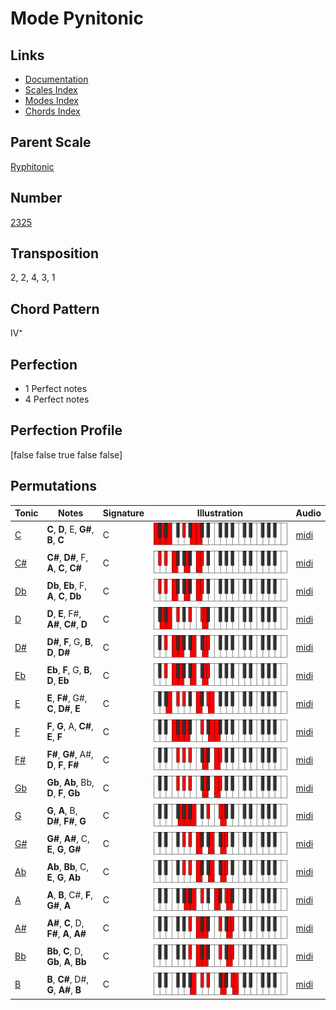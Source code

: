 # Mode Pynitonic

## Links

- [Documentation](README.md)
- [Scales Index](Scales.md)
- [Modes Index](Modes.md)
- [Chords Index](Chords.md)

## Parent Scale

[Ryphitonic](ScaleRyphitonic.md)

## Number

[2325](https://ianring.com/musictheory/scales/2325)

## Transposition

2, 2, 4, 3, 1

## Chord Pattern

IV⁺

## Perfection

- 1 Perfect notes
- 4 Perfect notes

## Perfection Profile

[false false true false false]

## Permutations

| Tonic | Notes | Signature | Illustration | Audio |
|-------|-------|-----------|--------------|-------|
| [C](ModeCNaturalPynitonic.md) | **C**, **D**, E, **G#**, **B**, **C** | C | ![CNaturalPynitonic](ModeCNaturalPynitonic.png) | [midi](https://github.com/edipermadi/music/blob/main/docs/ModeCNaturalPynitonic.mid?raw=true) |
| [C#](ModeCSharpPynitonic.md) | **C#**, **D#**, F, **A**, **C**, **C#** | C | ![CSharpPynitonic](ModeCSharpPynitonic.png) | [midi](https://github.com/edipermadi/music/blob/main/docs/ModeCSharpPynitonic.mid?raw=true) |
| [Db](ModeDFlatPynitonic.md) | **Db**, **Eb**, F, **A**, **C**, **Db** | C | ![DFlatPynitonic](ModeDFlatPynitonic.png) | [midi](https://github.com/edipermadi/music/blob/main/docs/ModeDFlatPynitonic.mid?raw=true) |
| [D](ModeDNaturalPynitonic.md) | **D**, **E**, F#, **A#**, **C#**, **D** | C | ![DNaturalPynitonic](ModeDNaturalPynitonic.png) | [midi](https://github.com/edipermadi/music/blob/main/docs/ModeDNaturalPynitonic.mid?raw=true) |
| [D#](ModeDSharpPynitonic.md) | **D#**, **F**, G, **B**, **D**, **D#** | C | ![DSharpPynitonic](ModeDSharpPynitonic.png) | [midi](https://github.com/edipermadi/music/blob/main/docs/ModeDSharpPynitonic.mid?raw=true) |
| [Eb](ModeEFlatPynitonic.md) | **Eb**, **F**, G, **B**, **D**, **Eb** | C | ![EFlatPynitonic](ModeEFlatPynitonic.png) | [midi](https://github.com/edipermadi/music/blob/main/docs/ModeEFlatPynitonic.mid?raw=true) |
| [E](ModeENaturalPynitonic.md) | **E**, **F#**, G#, **C**, **D#**, **E** | C | ![ENaturalPynitonic](ModeENaturalPynitonic.png) | [midi](https://github.com/edipermadi/music/blob/main/docs/ModeENaturalPynitonic.mid?raw=true) |
| [F](ModeFNaturalPynitonic.md) | **F**, **G**, A, **C#**, **E**, **F** | C | ![FNaturalPynitonic](ModeFNaturalPynitonic.png) | [midi](https://github.com/edipermadi/music/blob/main/docs/ModeFNaturalPynitonic.mid?raw=true) |
| [F#](ModeFSharpPynitonic.md) | **F#**, **G#**, A#, **D**, **F**, **F#** | C | ![FSharpPynitonic](ModeFSharpPynitonic.png) | [midi](https://github.com/edipermadi/music/blob/main/docs/ModeFSharpPynitonic.mid?raw=true) |
| [Gb](ModeGFlatPynitonic.md) | **Gb**, **Ab**, Bb, **D**, **F**, **Gb** | C | ![GFlatPynitonic](ModeGFlatPynitonic.png) | [midi](https://github.com/edipermadi/music/blob/main/docs/ModeGFlatPynitonic.mid?raw=true) |
| [G](ModeGNaturalPynitonic.md) | **G**, **A**, B, **D#**, **F#**, **G** | C | ![GNaturalPynitonic](ModeGNaturalPynitonic.png) | [midi](https://github.com/edipermadi/music/blob/main/docs/ModeGNaturalPynitonic.mid?raw=true) |
| [G#](ModeGSharpPynitonic.md) | **G#**, **A#**, C, **E**, **G**, **G#** | C | ![GSharpPynitonic](ModeGSharpPynitonic.png) | [midi](https://github.com/edipermadi/music/blob/main/docs/ModeGSharpPynitonic.mid?raw=true) |
| [Ab](ModeAFlatPynitonic.md) | **Ab**, **Bb**, C, **E**, **G**, **Ab** | C | ![AFlatPynitonic](ModeAFlatPynitonic.png) | [midi](https://github.com/edipermadi/music/blob/main/docs/ModeAFlatPynitonic.mid?raw=true) |
| [A](ModeANaturalPynitonic.md) | **A**, **B**, C#, **F**, **G#**, **A** | C | ![ANaturalPynitonic](ModeANaturalPynitonic.png) | [midi](https://github.com/edipermadi/music/blob/main/docs/ModeANaturalPynitonic.mid?raw=true) |
| [A#](ModeASharpPynitonic.md) | **A#**, **C**, D, **F#**, **A**, **A#** | C | ![ASharpPynitonic](ModeASharpPynitonic.png) | [midi](https://github.com/edipermadi/music/blob/main/docs/ModeASharpPynitonic.mid?raw=true) |
| [Bb](ModeBFlatPynitonic.md) | **Bb**, **C**, D, **Gb**, **A**, **Bb** | C | ![BFlatPynitonic](ModeBFlatPynitonic.png) | [midi](https://github.com/edipermadi/music/blob/main/docs/ModeBFlatPynitonic.mid?raw=true) |
| [B](ModeBNaturalPynitonic.md) | **B**, **C#**, D#, **G**, **A#**, **B** | C | ![BNaturalPynitonic](ModeBNaturalPynitonic.png) | [midi](https://github.com/edipermadi/music/blob/main/docs/ModeBNaturalPynitonic.mid?raw=true) |
